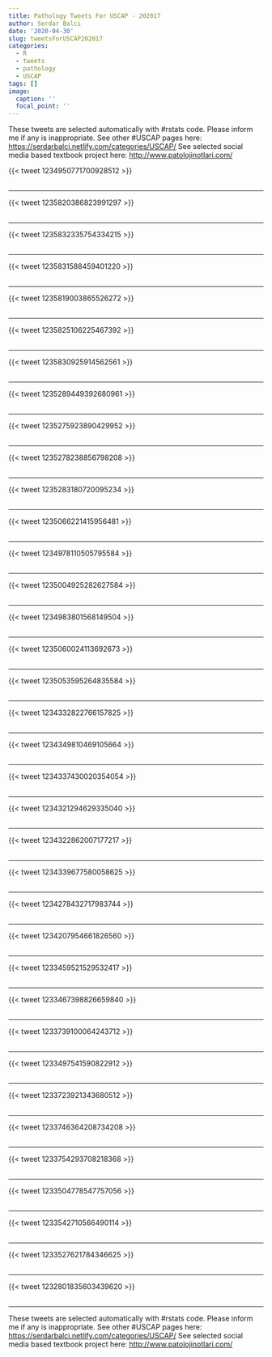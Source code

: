 ```yaml
---
title: Pathology Tweets For USCAP - 202017
author: Serdar Balci
date: '2020-04-30'
slug: tweetsForUSCAP202017
categories:
  - R
  - tweets
  - pathology
  - USCAP
tags: []
image:
  caption: ''
  focal_point: ''
---
```



These tweets are selected automatically with #rstats code. Please inform me if any is inappropriate.
See other #USCAP pages here: https://serdarbalci.netlify.com/categories/USCAP/ 
See selected social media based textbook project here: http://www.patolojinotlari.com/

{{< tweet 1234950771700928512 >}}
<br>
<br>
<hr>
{{< tweet 1235820386823991297 >}}
<br>
<br>
<hr>
{{< tweet 1235832335754334215 >}}
<br>
<br>
<hr>
{{< tweet 1235831588459401220 >}}
<br>
<br>
<hr>
{{< tweet 1235819003865526272 >}}
<br>
<br>
<hr>
{{< tweet 1235825106225467392 >}}
<br>
<br>
<hr>
{{< tweet 1235830925914562561 >}}
<br>
<br>
<hr>
{{< tweet 1235289449392680961 >}}
<br>
<br>
<hr>
{{< tweet 1235275923890429952 >}}
<br>
<br>
<hr>
{{< tweet 1235278238856798208 >}}
<br>
<br>
<hr>
{{< tweet 1235283180720095234 >}}
<br>
<br>
<hr>
{{< tweet 1235066221415956481 >}}
<br>
<br>
<hr>
{{< tweet 1234978110505795584 >}}
<br>
<br>
<hr>
{{< tweet 1235004925282627584 >}}
<br>
<br>
<hr>
{{< tweet 1234983801568149504 >}}
<br>
<br>
<hr>
{{< tweet 1235060024113692673 >}}
<br>
<br>
<hr>
{{< tweet 1235053595264835584 >}}
<br>
<br>
<hr>
{{< tweet 1234332822766157825 >}}
<br>
<br>
<hr>
{{< tweet 1234349810469105664 >}}
<br>
<br>
<hr>
{{< tweet 1234337430020354054 >}}
<br>
<br>
<hr>
{{< tweet 1234321294629335040 >}}
<br>
<br>
<hr>
{{< tweet 1234322862007177217 >}}
<br>
<br>
<hr>
{{< tweet 1234339677580058625 >}}
<br>
<br>
<hr>
{{< tweet 1234278432717983744 >}}
<br>
<br>
<hr>
{{< tweet 1234207954661826560 >}}
<br>
<br>
<hr>
{{< tweet 1233459521529532417 >}}
<br>
<br>
<hr>
{{< tweet 1233467398826659840 >}}
<br>
<br>
<hr>
{{< tweet 1233739100064243712 >}}
<br>
<br>
<hr>
{{< tweet 1233497541590822912 >}}
<br>
<br>
<hr>
{{< tweet 1233723921343680512 >}}
<br>
<br>
<hr>
{{< tweet 1233746364208734208 >}}
<br>
<br>
<hr>
{{< tweet 1233754293708218368 >}}
<br>
<br>
<hr>
{{< tweet 1233504778547757056 >}}
<br>
<br>
<hr>
{{< tweet 1233542710566490114 >}}
<br>
<br>
<hr>
{{< tweet 1233527621784346625 >}}
<br>
<br>
<hr>
{{< tweet 1232801835603439620 >}}
<br>
<br>
<hr>


These tweets are selected automatically with #rstats code. Please inform me if any is inappropriate.
See other #USCAP pages here: https://serdarbalci.netlify.com/categories/USCAP/ 
See selected social media based textbook project here: http://www.patolojinotlari.com/
